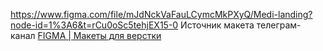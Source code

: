 https://www.figma.com/file/mJdNckVaFauLCymcMkPXyQ/Medi-landing?node-id=1%3A6&t=rCu0oSc5tehjEX15-0
Источник макета телеграм-канал [FIGMA | Макеты для верстки](https://t.me/+oXZSKMmXp6UyOGI6)